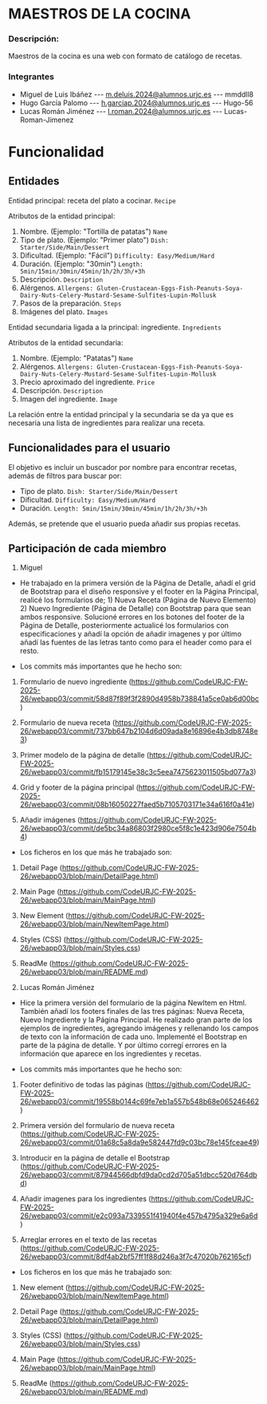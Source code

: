 # MAESTROS DE LA COCINA
### Descripción: 
Maestros de la cocina es una web con formato de catálogo de recetas.

### Integrantes 
- Miguel de Luis Ibáñez --- m.deluis.2024@alumnos.urjc.es --- mmddll8
- Hugo García Palomo --- h.garciap.2024@alumnos.urjc.es --- Hugo-56
- Lucas Román Jiménez --- l.roman.2024@alumnos.urjc.es --- Lucas-Roman-Jimenez

# Funcionalidad
## Entidades
Entidad principal: receta del plato a cocinar. `Recipe`

Atributos de la entidad principal:
1. Nombre. (Ejemplo: "Tortilla de patatas") `Name`
2. Tipo de plato. (Ejemplo: "Primer plato") `Dish: Starter/Side/Main/Dessert`
3. Dificultad. (Ejemplo: "Fácil") `Difficulty: Easy/Medium/Hard`
4. Duración. (Ejemplo: "30min") `Length: 5min/15min/30min/45min/1h/2h/3h/+3h`
5. Descripción. `Description`
6. Alérgenos. `Allergens: Gluten-Crustacean-Eggs-Fish-Peanuts-Soya-Dairy-Nuts-Celery-Mustard-Sesame-Sulfites-Lupin-Mollusk`
7. Pasos de la preparación. `Steps`
8. Imágenes del plato. `Images`

Entidad secundaria ligada a la principal: ingrediente. `Ingredients` 

Atributos de la entidad secundaria:
1. Nombre. (Ejemplo: "Patatas") `Name`
2. Alérgenos. `Allergens: Gluten-Crustacean-Eggs-Fish-Peanuts-Soya-Dairy-Nuts-Celery-Mustard-Sesame-Sulfites-Lupin-Mollusk`
3. Precio aproximado del ingrediente. `Price`
4. Descripción. `Description`
5. Imagen del ingrediente. `Image`

La relación entre la entidad principal y la secundaria se da ya que es necesaria una lista de ingredientes para realizar una receta.

## Funcionalidades para el usuario
El objetivo es incluir un buscador por nombre para encontrar recetas, además de filtros para buscar por:
- Tipo de plato. `Dish: Starter/Side/Main/Dessert`
- Dificultad. `Difficulty: Easy/Medium/Hard`
- Duración. `Length: 5min/15min/30min/45min/1h/2h/3h/+3h`

Además, se pretende que el usuario pueda añadir sus propias recetas.

## Participación de cada miembro

1. Miguel

- He trabajado en la primera versión de la Página de Detalle, añadí el grid de Bootstrap para el diseño responsive y el footer en la Página Principal, realicé los formularios de; 1) Nueva Receta (Página de Nuevo Elemento) 2) Nuevo Ingrediente (Página de Detalle) con Bootstrap para que sean ambos responsive. Solucioné errores en los botones del footer de la Página de Detalle, posteriormente actualicé los formularios con especificaciones y añadí la opción de añadir imagenes y por último añadí las fuentes de las letras tanto como para el header como para el resto.

- Los commits más importantes que he hecho son:

1) Formulario de nuevo ingrediente  (https://github.com/CodeURJC-FW-2025-26/webapp03/commit/58d87f89f3f2890d4958b738841a5ce0ab6d00bc)

2) Formulario de nueva receta (https://github.com/CodeURJC-FW-2025-26/webapp03/commit/737bb647b2104d6d09ada8e16896e4b3db8748e3)

3) Primer modelo de la página de detalle (https://github.com/CodeURJC-FW-2025-26/webapp03/commit/fb15179145e38c3c5eea7475623011505bd077a3)

4) Grid y footer de la página principal (https://github.com/CodeURJC-FW-2025-26/webapp03/commit/08b16050227faed5b7105703171e34a616f0a41e)

5) Añadir imágenes (https://github.com/CodeURJC-FW-2025-26/webapp03/commit/de5bc34a86803f2980ce5f8c1e423d906e7504b4)

- Los ficheros en los que más he trabajado son:

1) Detail Page (https://github.com/CodeURJC-FW-2025-26/webapp03/blob/main/DetailPage.html)

2) Main Page (https://github.com/CodeURJC-FW-2025-26/webapp03/blob/main/MainPage.html)

3) New Element (https://github.com/CodeURJC-FW-2025-26/webapp03/blob/main/NewItemPage.html)

4) Styles (CSS) (https://github.com/CodeURJC-FW-2025-26/webapp03/blob/main/Styles.css)

5) ReadMe (https://github.com/CodeURJC-FW-2025-26/webapp03/blob/main/README.md)


2. Lucas Román Jiménez

- Hice la primera versión del formulario de la página NewItem en Html. También añadí los footers finales de las tres páginas: Nueva Receta, Nuevo Ingrediente y la Página Principal. He realizado gran parte de los ejemplos de ingredientes, agregando imágenes y rellenando los campos de texto con la información de cada uno. Implementé el Bootstrap en parte de la página de detalle. Y por último corregí errores en la información que aparece en los ingredientes y recetas.

- Los commits más importantes que he hecho son:

1) Footer definitivo de todas las páginas (https://github.com/CodeURJC-FW-2025-26/webapp03/commit/19558b0144c69fe7eb1a557b548b68e065246462)

2) Primera versión del formulario de nueva receta (https://github.com/CodeURJC-FW-2025-26/webapp03/commit/01a68c5a8da9e582447fd9c03bc78e145fceae49)

3) Introducir en la página de detalle el Bootstrap (https://github.com/CodeURJC-FW-2025-26/webapp03/commit/87944566dbfd9da0cd2d705a51dbcc520d764dbd)

4) Añadir imagenes para los ingredientes (https://github.com/CodeURJC-FW-2025-26/webapp03/commit/e2c093a7339551f41940f4e457b4795a329e6a6d)

5) Arreglar errores en el texto de las recetas (https://github.com/CodeURJC-FW-2025-26/webapp03/commit/8df4ab2bf57ff1f88d246a3f7c47020b762165cf)

- Los ficheros en los que más he trabajado son:

1) New element (https://github.com/CodeURJC-FW-2025-26/webapp03/blob/main/NewItemPage.html)

2) Detail Page (https://github.com/CodeURJC-FW-2025-26/webapp03/blob/main/DetailPage.html)

3) Styles (CSS) (https://github.com/CodeURJC-FW-2025-26/webapp03/blob/main/Styles.css)

4) Main Page (https://github.com/CodeURJC-FW-2025-26/webapp03/blob/main/MainPage.html)

5) ReadMe (https://github.com/CodeURJC-FW-2025-26/webapp03/blob/main/README.md)





